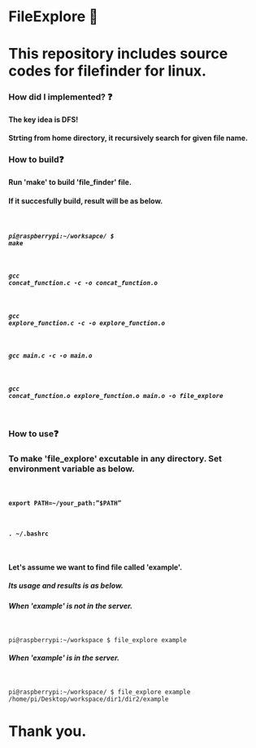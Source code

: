 # FileExplore :mag_right:
# This repository includes source codes for filefinder for linux.

### How did I implemented? :question:
#### The key idea is DFS!
#### Strting from home directory, it recursively search for given file name.







### How to build:question:
#### Run 'make' to build 'file_finder' file.
#### If it succesfully build, result will be as below. 

##### <code>
##### pi@raspberrypi:~/worksapce/ $ make
##### gcc concat_function.c -c -o concat_function.o
##### gcc explore_function.c -c -o explore_function.o
##### gcc main.c -c -o main.o
##### gcc concat_function.o explore_function.o main.o -o file_explore
</code>






### How to use:question:
### To make 'file_explore' excutable in any directory. Set environment variable as below.
#### <code>
#### export PATH=~/your_path:”$PATH”
#### . ~/.bashrc
</code>


#### Let's assume we want to find file called 'example'.
##### Its usage and results is as below.
##### When 'example' is not in the server.
##### <code>
pi@raspberrypi:~/workspace $ file_explore example
</code>


##### When 'example' is in the server.
##### <code> 
pi@raspberrypi:~/workspace/ $ file_explore example
/home/pi/Desktop/workspace/dir1/dir2/example
</code>





# Thank you.
